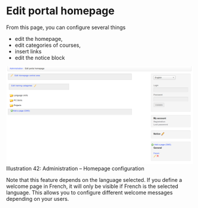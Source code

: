 # Edit portal homepage

From this page, you can configure several things

* edit the homepage,
* edit categories of courses,
* insert links
* edit the notice block

![](../../.gitbook/assets/images28%20%287%29.png)Illustration 42: Administration – Homepage configuration

Note that this feature depends on the language selected. If you define a welcome page in French, it will only be visible if French is the selected language. This allows you to configure different welcome messages depending on your users.

